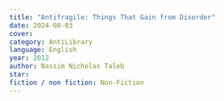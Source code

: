 ```yaml
---
title: "Antifragile: Things That Gain from Disorder"
date: 2024-08-03
cover: 
category: AntiLibrary
language: English
year: 2012
author: Nassim Nicholas Taleb
star: 
fiction / non fiction: Non-Fiction
---
```

